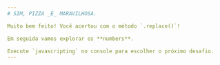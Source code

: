 ```yaml
---
# SIM, PIZZA _É_ MARAVILHOSA.

Muito bem feito! Você acertou com o método `.replace()`!

Em seguida vamos explorar os **numbers**.

Execute `javascripting` no console para escolher o próximo desafio.
---
```

